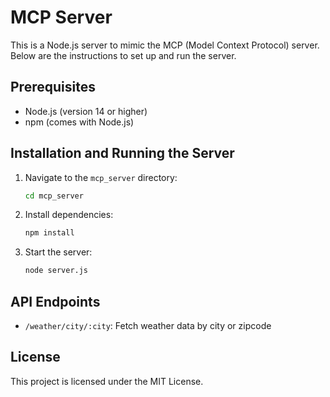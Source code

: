 # MCP Server

This is a Node.js server to mimic the MCP (Model Context Protocol) server. 
Below are the instructions to set up and run the server.

## Prerequisites
- Node.js (version 14 or higher)
- npm (comes with Node.js)

## Installation and Running the Server
1. Navigate to the `mcp_server` directory:
   ```bash
   cd mcp_server
   ```
2. Install dependencies:
   ```bash
   npm install
   ```
3. Start the server:
   ```bash
   node server.js
   ```

## API Endpoints
- `/weather/city/:city`: Fetch weather data by city or zipcode

## License
This project is licensed under the MIT License.
